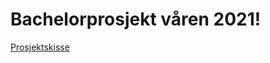 <h1>Bachelorprosjekt våren 2021!</h1>

<a href="https://github.com/jorgenlundegard/bachelorprosjekt2021/blob/main/Prosjektskisse.pdf">Prosjektskisse</a>

